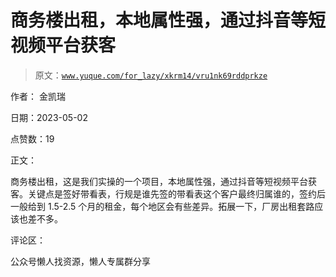 # 商务楼出租，本地属性强，通过抖音等短视频平台获客

> 原文：[`www.yuque.com/for_lazy/xkrm14/vru1nk69rddprkze`](https://www.yuque.com/for_lazy/xkrm14/vru1nk69rddprkze)



作者： 金凯瑞



日期：2023-05-02



点赞数：19



正文：



商务楼出租，这是我们实操的一个项目，本地属性强，通过抖音等短视频平台获客。关键点是签好带看表，行规是谁先签的带看表这个客户最终归属谁的，签约后一般给到 1.5-2.5 个月的租金，每个地区会有些差异。拓展一下，厂房出租套路应该也差不多。



评论区：



公众号懒人找资源，懒人专属群分享

